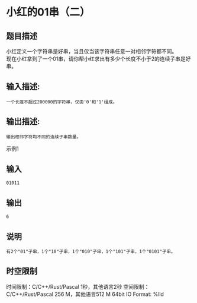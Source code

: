 # 小红的01串（二）

## 题目描述

小红定义一个字符串是好串，当且仅当该字符串任意一对相邻字符都不同。  
现在小红拿到了一个01串，请你帮小红求出有多少个长度不小于2的连续子串是好串。  
  


## 输入描述:
    
    
    一个长度不超过200000的字符串，仅由'0'和'1'组成。  
    
    
      
    

## 输出描述:
    
    
    输出相邻字符均不同的连续子串数量。  
    
    
      
    

示例1 

## 输入
    
    
    01011

## 输出
    
    
    6

## 说明
    
    
    有2个"01"子串，1个"10"子串，1个"010"子串，1个"101"子串，1个"0101"子串。


## 时空限制

时间限制：C/C++/Rust/Pascal 1秒，其他语言2秒
空间限制：C/C++/Rust/Pascal 256 M，其他语言512 M
64bit IO Format: %lld